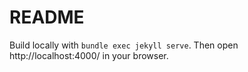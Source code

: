 # README

Build locally with `bundle exec jekyll serve`.  Then open http://localhost:4000/ in your browser.

